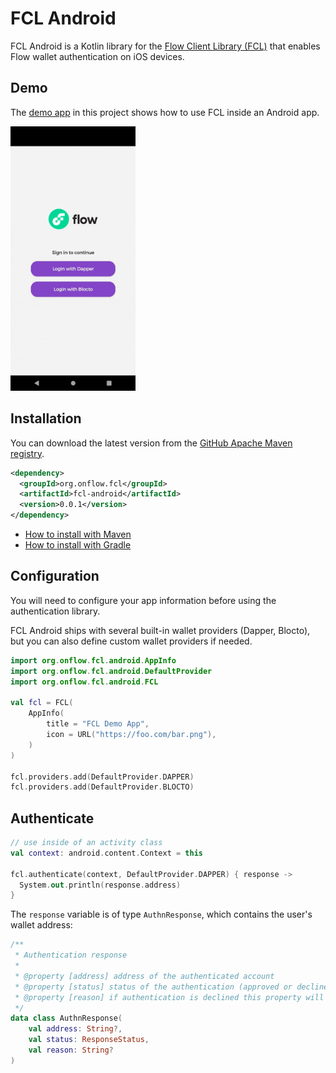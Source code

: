 # FCL Android

FCL Android is a Kotlin library for the [Flow Client Library (FCL)](https://docs.onflow.org/fcl/)
that enables Flow wallet authentication on iOS devices.

## Demo

The [demo app](/app) in this project shows how to use FCL inside an Android app.

<img src="/app/fcl-android-demo-dapper.gif" width="200" />

## Installation

You can download the latest version from the [GitHub Apache Maven registry](https://github.com/onflow/fcl-android/packages).

```xml
<dependency>
  <groupId>org.onflow.fcl</groupId>
  <artifactId>fcl-android</artifactId>
  <version>0.0.1</version>
</dependency>
```

- [How to install with Maven](https://docs.github.com/en/packages/working-with-a-github-packages-registry/working-with-the-apache-maven-registry#installing-a-package)
- [How to install with Gradle](https://docs.github.com/en/packages/working-with-a-github-packages-registry/working-with-the-gradle-registry#using-a-published-package)

## Configuration

You will need to configure your app information before using the authentication library.

FCL Android ships with several built-in wallet providers (Dapper, Blocto),
but you can also define custom wallet providers if needed.

```kotlin
import org.onflow.fcl.android.AppInfo
import org.onflow.fcl.android.DefaultProvider
import org.onflow.fcl.android.FCL

val fcl = FCL(
    AppInfo(
        title = "FCL Demo App",
        icon = URL("https://foo.com/bar.png"),
    )
)

fcl.providers.add(DefaultProvider.DAPPER)
fcl.providers.add(DefaultProvider.BLOCTO)
```

## Authenticate 

```kotlin
// use inside of an activity class
val context: android.content.Context = this

fcl.authenticate(context, DefaultProvider.DAPPER) { response ->
  System.out.println(response.address)
}
```

The `response` variable is of type `AuthnResponse`, which contains the user's wallet address:

```kotlin
/**
 * Authentication response
 * 
 * @property [address] address of the authenticated account
 * @property [status] status of the authentication (approved or declined)
 * @property [reason] if authentication is declined this property will contain more description
 */
data class AuthnResponse(
    val address: String?,
    val status: ResponseStatus,
    val reason: String?
)
```
